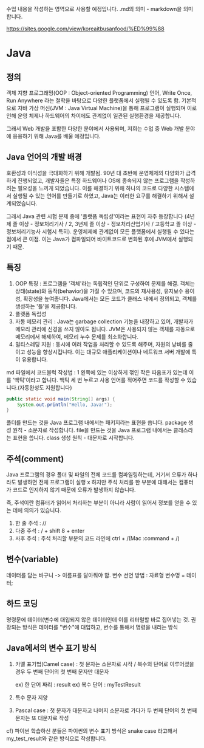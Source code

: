 수업 내용을 작성하는 영역으로 사용할 예정입니다.
.md의 의미 - markdown을 의미합니다.

https://sites.google.com/view/koreaitbusanfood/%ED%99%88

# Java
## 정의

객체 지향 프로그래밍(OOP : Object-oriented Programming) 언어, Write Once,
Run Anywhere 라는 철학을 바탕으로 다양한 플랫폼에서 실행될 수 있도록 함.
기본적으로 자바 가상 머신(JVM : Java Virtual Machine)을 통해 프로그램이 실행되며
이로 인해 운영 체제나 하드웨어의 차이에도 관계없이 일관된 실행환경을 제공합니다.

그래서 Web 개발을 포함한 다양한 분야에서 사용되며,
저희는 수업 중 Web 개발 분야에 응용하기 위해 Java를 배울 예정입니다.

## Java 언어의 개발 배경

호환성과 이식성을 극대화하기 위해 개발됨. 90년 대 초반에 운영체제의 다양화가
급격하게 진행되었고, 개발자들은 특정 하드웨어나 OS에 종속되지 않는 프로그램을
작성하려는 필요성을 느끼게 되었습니다. 이를 해결하기 위해 하나의 코드로
다양한 시스템에서 실행될 수 있는 언어를 만들기로 하였고, Java는 이러한 요구를
해결하기 위해서 설계되었습니다.

그래서 Java 관련 시험 문제 중에 '플랫폼 독립성'이라는 표현이 자주 등장합니다
(4년제 졸 이상 - 정보처리기사 / 2, 3년제 졸 이상 - 정보처리산업기사 /
고등학교 졸 이상 - 정보처리기능사 시험시 특히).
운영체제에 관계없이 모든 플랫폼에서 실행될 수 있다는 점에서 큰 이점.
이는 Java가 컴파일되어 바이트코드로 변화된 후에 JVM에서 실행되기 때문.

## 특징
1. OOP 특징 : 프로그램을 '객체'라는 독립적인 단위로 구성하여 문제를 해결.
   객체는 상태(state)와 동작(behavior)을 가질 수 있으며, 코드의 재사용성,
   유지보수 용이성, 확장성을 높여줍니다. Java에서는 모든 코드가 클래스 내에서
   정의되고, 객체를 생성하는 '틀'을 제공합니다.
2. 플랫폼 독립성
3. 자동 메모리 관리 : Java는 garbage collection 기능을 내장하고 있어,
   개발자가 메모리 관리에 신경을 쓰지 않아도 됩니다. JVM은 사용되지 않는
   객체를 자동으로 메모리에서 해제하여, 메모리 누수 문제를 최소화합니다.
4. 멀티스레딩 지원 : 동시에 여러 작업을 처리할 수 있도록 해주며, 자원의 낭비를
   줄이고 성능을 향상시킵니다. 이는 대규모 애플리케이션이나 네트워크 서버 개발에
   특이 유용합니다.

md 파일에서 코드블럭 작성법 : 1 왼쪽에 있는 이상하게 꺾인 작은 따옴표가 있는데
이를 '백틱'이라고 합니다. 백틱 세 번 누르고 사용 언어를 적어주면
코드를 작성할 수 있습니다.(자동완성도 지원합니다)
```java
public static void main(String[] args) {
    System.out.println("Hello, Java!");
}
```

폴더를 만드는 것을 Java 프로그램 내에서는 패키지라는 표현을 씁니다.
package 생성 원칙 - 소문자로 작성합니다.
file을 만드는 것을 Java 프로그램 내에서는 클래스라는 표현을 씁니다.
class 생성 원칙 - 대문자로 시작합니다.

## 주석(comment)
Java 프로그램의 경우 폴더 및 파일의 전체 코드를 컴파일링하는데, 거기서 오류가 하나라도 발생하면 전체 프로그램이 실행 x
하지만 주석 처리를 한 부분에 대해서는 컴퓨터가 코드로 인지하지 않기 때문에 오류가 발생하지 않습니다.

즉, 주석이란 컴퓨터가 읽어서 처리하는 부분이 아니라 사람이 읽어서 정보를 얻을 수 있는
데에 의의가 있습니다.
1) 한 줄 주석 : // 
2) 다중 주석 : / + shift 8 + enter 
3) 사후 주석 : 주석 처리할 부분의 코드 라인에 ctrl + /(Mac :command + /)

## 변수(variable)
데이터를 담는 바구니 -> 이름표를 달아줘야 함.
변수 선언 방법 : 자료형 변수명 = 데이터;

## 하드 코딩 
명령문에 데이터(변수에 대입되지 않은 데이터인데 이를 리터럴할 바로 집어넣는 것.
권장되는 방식은 데이터를 "변수"에 대입하고, 변수를 통해서 명령을 내리는 방식

## Java에서의 변수 표기 방식

1. 카멜 표기법(Camel case) : 첫 문자는 소문자로 시작 / 복수의 단어로 이루어졌을 경우 두 번째 단어의 첫 번째 문자만 대문자

   ex) 한 단어 짜리 : result
   ex) 복수 단어 : myTestResult

2. 특수 문자 지양

3. Pascal case : 첫 문자가 대문자고 나머지 소문자로 가다가 두 번째 단어의 첫 번째 문자는 또 대문자로 작성

cf) 파이썬 학습하신 분들은 파이썬의 변수 표기 방식은 snake case 라고해서 my_test_result와 같은 방식으로 작성합니다.


